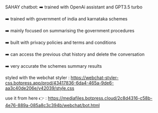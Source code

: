 SAHAY chatbot:
➡️ trained with OpenAi assistant and GPT3.5 turbo

➡️ trained with government of india and karnataka schemes 

➡️ mainly focused on summarising the government procedures

➡️ built with privacy policies and terms and conditions

➡️ can access the previous chat history and delete the conversation

➡️ very accurate the schemes summary results

 styled with the webchat styler : https://webchat-styler-css.botpress.app/prod/43417836-6da4-465a-9de6-aa3c40de206e/v42039/style.css
 
 use it from here 👉 : https://mediafiles.botpress.cloud/2c8d4316-c58b-4e76-889a-085a8c3c394b/webchat/bot.html

